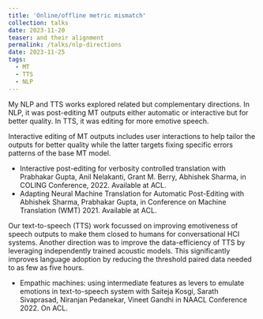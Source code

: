 ```yaml
---
title: 'Online/offline metric mismatch'
collection: talks
date: 2023-11-20
teaser: and their alignment
permalink: /talks/nlp-directions
date: 2023-11-25
tags:
  - MT
  - TTS
  - NLP
---
```


My NLP and TTS works explored related but complementary directions.
In NLP, it was post-editing MT outputs either automatic or interactive but for better quality.
In TTS, it was editing for more emotive speech.

Interactive editing of MT outputs includes user interactions to help tailor the outputs for better quality while the latter targets fixing specific errors patterns of the base MT model.

* Interactive post-editing for verbosity controlled translation with Prabhakar Gupta, Anil Nelakanti, Grant M. Berry, Abhishek Sharma, in COLING Conference, 2022. Available at ACL.
* Adapting Neural Machine Translation for Automatic Post-Editing with Abhishek Sharma, Prabhakar Gupta, in Conference on Machine Translation (WMT) 2021. Available at ACL.

Our text-to-speech (TTS) work focussed on improving emotiveness of speech outputs to make them closed to humans for conversational HCI systems. Another direction was to improve the data-efficiency of TTS by leveraging independently trained acoustic models. This significantly improves language adoption by reducing the threshold paired data needed to as few as five hours.

* Empathic machines: using intermediate features as levers to emulate emotions in text-to-speech system with Saiteja Kosgi, Sarath Sivaprasad, Niranjan Pedanekar, Vineet Gandhi in NAACL Conference 2022. On ACL.
